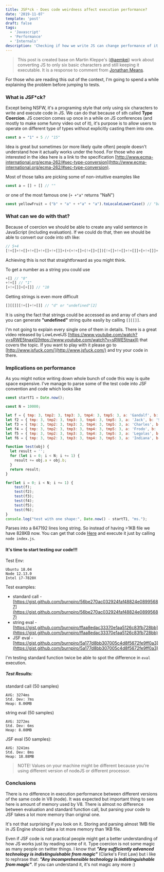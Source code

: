 ```yaml
---
title: JSF*ck - Does code weirdness affect execution performance?
date: '2019-11-07'
template: 'post'
draft: false
tags:
  - 'Javascript'
  - 'Performance'
  - 'Internals'
description: 'Checking if how we write JS can change performance of it's execution even if it's the same code?'
---
```


> This post is created base on Martin Kleppe's ([@aemkei](https://twitter.com/aemkei)) work about converting JS to only six basic characters and still keeping it executable. It is a response to comment from [Jonathan Means](https://www.youtube.com/watch?v=sRWE5tnaxlI&lc=Ugw8lYvWtPQReYaahmZ4AaABAg).

For those who are reading this out of the context, I'm going to spend a while explaining the problem before jumping to tests.

### What is JSF*ck?

Except being NSFW, it's a programing style that only using six characters to write and execute code in JS. We can do that because of sth called **Type Coercion**. JS coercion comes up once in a while on JS conferences (and mostly to make some funny video out of it), it's purpose is to allow users to operate on different type of types without explicitly casting them into one.

```javascript
const a = "1" + 5 // "15"
``` 

Idea is great but sometimes (or more likely quite often) people doesn't understand how it actually works under the hood. For those who are interested in the idea here is a link to the specification [http://www.ecma-international.org/ecma-262/#sec-type-conversion](http://www.ecma-international.org/ecma-262/#sec-type-conversion).

Most of those talks are picking some of non-intuitive examples like
```javascript
const a = [] + [] // ""
```
or one of the most famous one (`+ +"a"` returns "NaN")
```javascript
const yellowFruit = ("b" + "a" + +"a" + "a").toLocaleLowerCase() // "banana"
```

### What can we do with that?

Because of coercion we should be able to create any valid sentence in JavaScript (including evaluation). If we could do that, then we should be able to convert our code into sth like:

```javascript
// 5+4
[!+[]+!+[]+!+[]+!+[]+!+[]]+(+(+!+[]+(!+[]+[])[!+[]+!+[]+!+[]]+[+!+[]]+[+[]]+[+[]])+[])[!+[]+!+[]]+[!+[]+!+[]+!+[]+!+[]]
```

Achieving this is not that straightforward as you might think.

To get a number as a string you could use
```javascript
+[] // "0"
+!+[] // "1"
[+!+[]]+[+[]] // "10
```

Getting strings is even more difficult
```javascript
[][[]][!+[]+!+[]] // "d" or "undefined"[2]
```
It is using the fact that strings could be accessed as and array of chars and you can generate **"undefined"** string quite easily by calling `[][[]]`.

I'm not going to explain every single one of them in details. There is a great video released by LowLevelJS [https://www.youtube.com/watch?v=sRWE5tnaxlI](https://www.youtube.com/watch?v=sRWE5tnaxlI) that covers the topic. If you want to play with it please go to [http://www.jsfuck.com/](http://www.jsfuck.com/) and try your code in there.

### Implications on performance

As you might notice writing down whole bunch of code this way is quite space expensive. I've manage to parse some of the test code into JSF convention and code which looks like
```javascript
const startT1 = Date.now();

const N = 10000;

let f = { tmp: 3, tmp2: 3, tmp3: 3, tmp4: 3, tmp5: 3, a: 'Gandalf', b: 'The Grey' };
let f2 = { tmp: 3, tmp2: 3, tmp3: 3, tmp4: 3, tmp5: 3, a: 'Jack', b: 'Sparrow' };
let f3 = { tmp: 3, tmp2: 3, tmp3: 3, tmp4: 3, tmp5: 3, a: 'Charles', b: 'Xavier' };
let f4 = { tmp: 3, tmp2: 3, tmp3: 3, tmp4: 3, tmp5: 3, a: 'Frodo', b: 'Baggins' };
let f5 = { tmp: 3, tmp2: 3, tmp3: 3, tmp4: 3, tmp5: 3, a: 'Legolas', b: 'Thranduilion' };
let f6 = { tmp: 3, tmp2: 3, tmp3: 3, tmp4: 3, tmp5: 3, a: 'Indiana', b: 'Jones' };

function test(obj) {
  let result = '';
  for (let i = 0; i < N; i += 1) {
    result += obj.a + obj.b;
  }
  return result;
}

for(let i = 0; i < N; i += 1) {
	test(f);
	test(f2);
	test(f3);
	test(f4);
	test(f5);
	test(f6);
}
console.log("test with one shape:", Date.now() - startT1, "ms.");
```
Parses into a 847192 lines long string. So instead of having >1KB file we have 828KB now. You can get that code [Here](https://gist.github.com/burnpiro/5a177d8bb307005c4d8f5672fe9ff0a3) and execute it just by calling `node index.js`.

#### It's time to start testing our code!!!

Test Env:
```
Ubuntu 18.04
Node 12.13.0
Intel i7-7820X
```
Test examples:
- standard call - [https://gist.github.com/burnpiro/56be270ac032924faf48824e08995687](https://gist.github.com/burnpiro/56be270ac032924faf48824e08995687)
- string eval - [https://gist.github.com/burnpiro/ffaa8edac33370e1aa5126c83fb728bb](https://gist.github.com/burnpiro/ffaa8edac33370e1aa5126c83fb728bb)
- JSF eval - [https://gist.github.com/burnpiro/5a177d8bb307005c4d8f5672fe9ff0a3](https://gist.github.com/burnpiro/5a177d8bb307005c4d8f5672fe9ff0a3)

I'm testing standard function twice be able to spot the difference in `eval` execution.


##### Test Results:
standard call (50 samples)
```
AVG: 3274ms
Std. Dev: 7ms
Heap: 8.06MB
```

string eval (50 samples)
```
AVG: 3272ms
Std. Dev: 6ms
Heap: 8.08MB
```

JSF eval (50 samples):
```
AVG: 3241ms
Std. Dev: 8ms
Heap: 18.88MB
```

> NOTE! Values on your machine might be different because you're using different version of nodeJS or different processor. 

### Conclusions

There is no difference in execution performance between different versions of the same code in V8 (node). It was expected but important thing to see here is amount of memory used by V8. There is almost no difference between evaluation and standard function call, but parsing your code to JSF takes a lot more memory than original one.

It's not that surprising if you look on it. Storing and parsing almost 1MB file in JS Engine should take a lot more memory than 1KB file.

Even if JSF code is not practical people might get a better understanding of how JS works just by reading some of it. Type coercion is not some magic as many people on twitter things. I know that **_"Any sufficiently advanced technology is indistinguishable from magic"_** (Clarke's First Law) but i like to rephrase that: **_"Any incomprehensible technology is indistinguishable from magic"_**. If you can understand it, it's not magic any more :)